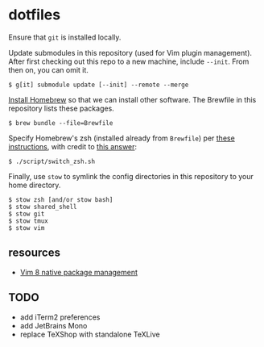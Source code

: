 # dotfiles

Ensure that `git` is installed locally.

Update submodules in this repository (used for Vim plugin management).
After first checking out this repo to a new machine, include `--init`.
From then on, you can omit it.
 
    $ g[it] submodule update [--init] --remote --merge

[Install Homebrew](https://brew.sh/) so that we can install other software.
The Brewfile in this repository lists these packages.

    $ brew bundle --file=Brewfile

Specify Homebrew's zsh (installed already from `Brewfile`) per [these
instructions](https://stackoverflow.com/a/17649823), with credit to [this answer](https://stackoverflow.com/a/3557165):

    $ ./script/switch_zsh.sh

Finally, use `stow` to symlink the config directories in this repository to your home directory.

    $ stow zsh [and/or stow bash]
    $ stow shared_shell
    $ stow git
    $ stow tmux
    $ stow vim

## resources

- [Vim 8 native package management](https://shapeshed.com/vim-packages/)

## TODO

- add iTerm2 preferences
- add JetBrains Mono
- replace TeXShop with standalone TeXLive
